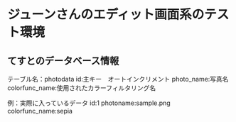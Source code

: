 # ジューンさんのエディット画面系のテスト環境

## てすとのデータベース情報
テーブル名：photodata
id:主キー　オートインクリメント
photo_name:写真名
colorfunc_name:使用されたカラーフィルタリング名

例：実際に入っているデータ
id:1
photoname:sample.png
colorfunc_name:sepia